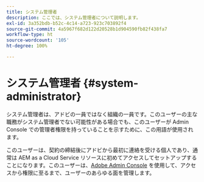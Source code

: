 ```yaml
---
title: システム管理者
description: ここでは、システム管理者について説明します。
exl-id: 3a352bdb-b52c-4c14-a723-923c703892f4
source-git-commit: 4a5967f682d122d20528b1d904590fb82f438fa7
workflow-type: ht
source-wordcount: '105'
ht-degree: 100%

---
```


# システム管理者 {#system-administrator}

システム管理者は、アドビの一員ではなく組織の一員です。このユーザーの主な職務がシステム管理者でない可能性がある場合でも、このユーザーが Admin Console での管理者権限を持っていることを示すために、この用語が使用されます。

このユーザーは、契約の締結後にアドビから最初に連絡を受ける個人であり、通常は AEM as a Cloud Service リソースに初めてアクセスしてセットアップすることになります。このユーザーは、[Adobe Admin Console](/help/onboarding/learn-concepts/admin-console.md) を使用して、アクセスから権限に至るまで、ユーザーのあらゆる面を管理します。
